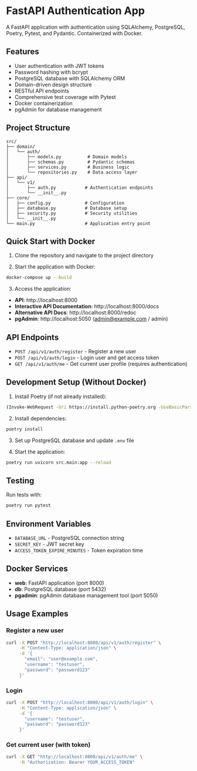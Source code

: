 # FastAPI Authentication App

A FastAPI application with authentication using SQLAlchemy, PostgreSQL, Poetry, Pytest, and Pydantic. Containerized with Docker.

## Features

- User authentication with JWT tokens
- Password hashing with bcrypt
- PostgreSQL database with SQLAlchemy ORM
- Domain-driven design structure
- RESTful API endpoints
- Comprehensive test coverage with Pytest
- Docker containerization
- pgAdmin for database management

## Project Structure

```
src/
├── domain/
│   └── auth/
│       ├── models.py          # Domain models
│       ├── schemas.py         # Pydantic schemas
│       ├── services.py        # Business logic
│       └── repositories.py    # Data access layer
├── api/
│   └── v1/
│       ├── auth.py           # Authentication endpoints
│       └── __init__.py
├── core/
│   ├── config.py             # Configuration
│   ├── database.py           # Database setup
│   ├── security.py           # Security utilities
│   └── __init__.py
└── main.py                   # Application entry point
```

## Quick Start with Docker

1. Clone the repository and navigate to the project directory

2. Start the application with Docker:
```bash
docker-compose up --build
```

3. Access the application:
- **API**: http://localhost:8000
- **Interactive API Documentation**: http://localhost:8000/docs
- **Alternative API Docs**: http://localhost:8000/redoc
- **pgAdmin**: http://localhost:5050 (admin@example.com / admin)

## API Endpoints

- `POST /api/v1/auth/register` - Register a new user
- `POST /api/v1/auth/login` - Login user and get access token
- `GET /api/v1/auth/me` - Get current user profile (requires authentication)

## Development Setup (Without Docker)

1. Install Poetry (if not already installed):
```bash
(Invoke-WebRequest -Uri https://install.python-poetry.org -UseBasicParsing).Content | python -
```

2. Install dependencies:
```bash
poetry install
```

3. Set up PostgreSQL database and update `.env` file

4. Start the application:
```bash
poetry run uvicorn src.main:app --reload
```

## Testing

Run tests with:
```bash
poetry run pytest
```

## Environment Variables

- `DATABASE_URL` - PostgreSQL connection string
- `SECRET_KEY` - JWT secret key
- `ACCESS_TOKEN_EXPIRE_MINUTES` - Token expiration time

## Docker Services

- **web**: FastAPI application (port 8000)
- **db**: PostgreSQL database (port 5432)
- **pgadmin**: pgAdmin database management tool (port 5050)

## Usage Examples

### Register a new user
```bash
curl -X POST "http://localhost:8000/api/v1/auth/register" \
     -H "Content-Type: application/json" \
     -d '{
       "email": "user@example.com",
       "username": "testuser",
       "password": "password123"
     }'
```

### Login
```bash
curl -X POST "http://localhost:8000/api/v1/auth/login" \
     -H "Content-Type: application/json" \
     -d '{
       "username": "testuser",
       "password": "password123"
     }'
```

### Get current user (with token)
```bash
curl -X GET "http://localhost:8000/api/v1/auth/me" \
     -H "Authorization: Bearer YOUR_ACCESS_TOKEN"
```
